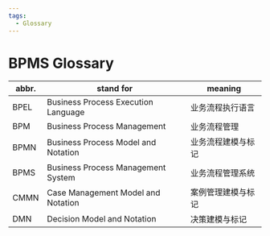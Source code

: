 ```yaml
---
tags:
  - Glossary
---
```


# BPMS Glossary

| abbr. | stand for                           | meaning            |
| ----- | ----------------------------------- | ------------------ |
| BPEL  | Business Process Execution Language | 业务流程执行语言   |
| BPM   | Business Process Management         | 业务流程管理       |
| BPMN  | Business Process Model and Notation | 业务流程建模与标记 |
| BPMS  | Business Process Management System  | 业务流程管理系统   |
| CMMN  | Case Management Model and Notation  | 案例管理建模与标记 |
| DMN   | Decision Model and Notation         | 决策建模与标记     |
